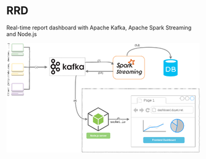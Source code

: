 # RRD
Real-time report dashboard with Apache Kafka, Apache Spark Streaming and Node.js

![](RRD.png)
